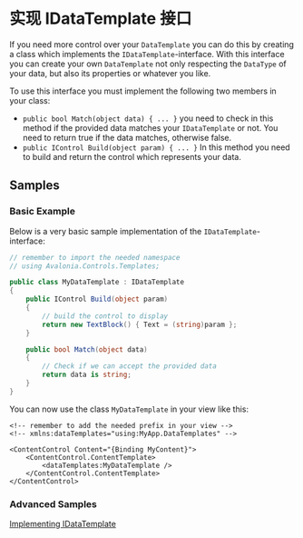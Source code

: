 # 实现 IDataTemplate 接口

If you need more control over your `DataTemplate` you can do this by creating a class which implements the `IDataTemplate`-interface. With this interface you can create your own `DataTemplate` not only respecting the `DataType` of your data, but also its properties or whatever you like. 

To use this interface you must implement the following two members in your class:
- `public bool Match(object data) { ... }` you need to check in this method if the provided data matches your `IDataTemplate` or not. You need to return true if the data matches, otherwise false.
- `public IControl Build(object param) { ... }` In this method you need to build and return the control which represents your data. 

## Samples

### Basic Example

Below is a very basic sample implementation of the `IDataTemplate`-interface:

```csharp
// remember to import the needed namespace
// using Avalonia.Controls.Templates;

public class MyDataTemplate : IDataTemplate
{
    public IControl Build(object param)
    {
        // build the control to display
        return new TextBlock() { Text = (string)param };
    }

    public bool Match(object data)
    {
        // Check if we can accept the provided data
        return data is string;
    }
}
```

You can now use the class `MyDataTemplate` in your view like this:

```markup
<!-- remember to add the needed prefix in your view -->
<!-- xmlns:dataTemplates="using:MyApp.DataTemplates" -->

<ContentControl Content="{Binding MyContent}">
	<ContentControl.ContentTemplate>
		<dataTemplates:MyDataTemplate />
	</ContentControl.ContentTemplate>
</ContentControl>
```


### Advanced Samples

[Implementing IDataTemplate](https://github.com/AvaloniaUI/Avalonia.Samples/tree/main/src/Avalonia.Samples/DataTemplates/IDataTemplateSample)
